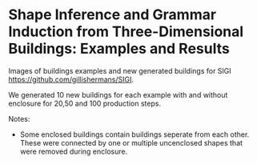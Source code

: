 # Shape Inference and Grammar Induction from Three-Dimensional Buildings: Examples and Results
Images of buildings examples and new generated buildings for SIGI https://github.com/gillishermans/SIGI.

We generated 10 new buildings for each example with and without enclosure for 20,50 and 100 production steps.

Notes:
 - Some enclosed buildings contain buildings seperate from each other. These were connected by one or multiple uncenclosed shapes that were removed during enclosure.
